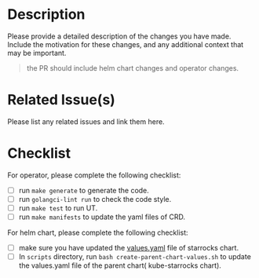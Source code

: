 # Description

Please provide a detailed description of the changes you have made. Include the motivation for these changes, and any
additional context that may be important.
> the PR should include helm chart changes and operator changes.

# Related Issue(s)

Please list any related issues and link them here.

# Checklist

For operator, please complete the following checklist:

- [ ] run `make generate` to generate the code.
- [ ] run `golangci-lint run` to check the code style.
- [ ] run `make test` to run UT.
- [ ] run `make manifests` to update the yaml files of CRD.

For helm chart, please complete the following checklist:

- [ ] make sure you have updated the [values.yaml](../../helm-charts/charts/kube-starrocks/charts/starrocks/values.yaml)
  file of starrocks chart.
- [ ] In `scripts` directory, run `bash create-parent-chart-values.sh` to update the values.yaml file of the parent
  chart( kube-starrocks chart).

